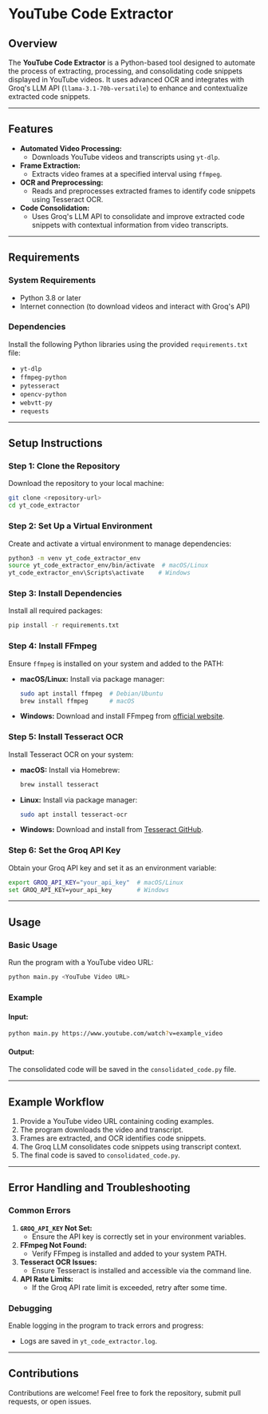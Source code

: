 
# YouTube Code Extractor

## Overview
The **YouTube Code Extractor** is a Python-based tool designed to automate the process of extracting, processing, and consolidating code snippets displayed in YouTube videos. It uses advanced OCR and integrates with Groq's LLM API (`llama-3.1-70b-versatile`) to enhance and contextualize extracted code snippets.

---

## Features
- **Automated Video Processing:**
  - Downloads YouTube videos and transcripts using `yt-dlp`.
- **Frame Extraction:**
  - Extracts video frames at a specified interval using `ffmpeg`.
- **OCR and Preprocessing:**
  - Reads and preprocesses extracted frames to identify code snippets using Tesseract OCR.
- **Code Consolidation:**
  - Uses Groq's LLM API to consolidate and improve extracted code snippets with contextual information from video transcripts.

---

## Requirements

### System Requirements
- Python 3.8 or later
- Internet connection (to download videos and interact with Groq's API)

### Dependencies
Install the following Python libraries using the provided `requirements.txt` file:
- `yt-dlp`
- `ffmpeg-python`
- `pytesseract`
- `opencv-python`
- `webvtt-py`
- `requests`

---

## Setup Instructions

### Step 1: Clone the Repository
Download the repository to your local machine:
```bash
git clone <repository-url>
cd yt_code_extractor
```

### Step 2: Set Up a Virtual Environment
Create and activate a virtual environment to manage dependencies:
```bash
python3 -m venv yt_code_extractor_env
source yt_code_extractor_env/bin/activate  # macOS/Linux
yt_code_extractor_env\Scripts\activate    # Windows
```

### Step 3: Install Dependencies
Install all required packages:
```bash
pip install -r requirements.txt
```

### Step 4: Install FFmpeg
Ensure `ffmpeg` is installed on your system and added to the PATH:
- **macOS/Linux:** Install via package manager:
  ```bash
  sudo apt install ffmpeg  # Debian/Ubuntu
  brew install ffmpeg      # macOS
  ```
- **Windows:** Download and install FFmpeg from [official website](https://ffmpeg.org/).

### Step 5: Install Tesseract OCR
Install Tesseract OCR on your system:
- **macOS:** Install via Homebrew:
  ```bash
  brew install tesseract
  ```
- **Linux:** Install via package manager:
  ```bash
  sudo apt install tesseract-ocr
  ```
- **Windows:** Download and install from [Tesseract GitHub](https://github.com/UB-Mannheim/tesseract).

### Step 6: Set the Groq API Key
Obtain your Groq API key and set it as an environment variable:
```bash
export GROQ_API_KEY="your_api_key"  # macOS/Linux
set GROQ_API_KEY=your_api_key       # Windows
```

---

## Usage

### Basic Usage
Run the program with a YouTube video URL:
```bash
python main.py <YouTube Video URL>
```

### Example
#### Input:
```bash
python main.py https://www.youtube.com/watch?v=example_video
```

#### Output:
The consolidated code will be saved in the `consolidated_code.py` file.

---

## Example Workflow
1. Provide a YouTube video URL containing coding examples.
2. The program downloads the video and transcript.
3. Frames are extracted, and OCR identifies code snippets.
4. The Groq LLM consolidates code snippets using transcript context.
5. The final code is saved to `consolidated_code.py`.

---

## Error Handling and Troubleshooting

### Common Errors
1. **`GROQ_API_KEY` Not Set:**
   - Ensure the API key is correctly set in your environment variables.
2. **FFmpeg Not Found:**
   - Verify FFmpeg is installed and added to your system PATH.
3. **Tesseract OCR Issues:**
   - Ensure Tesseract is installed and accessible via the command line.
4. **API Rate Limits:**
   - If the Groq API rate limit is exceeded, retry after some time.

### Debugging
Enable logging in the program to track errors and progress:
- Logs are saved in `yt_code_extractor.log`.

---

## Contributions
Contributions are welcome! Feel free to fork the repository, submit pull requests, or open issues.

